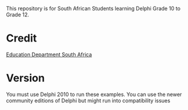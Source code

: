 This repository is for South African Students learning Delphi Grade 10 to Grade 12. 

# Credit
[Education Department South Africa](http://www.education.gov.za)

# Version
You must use Delphi 2010 to run these examples. You can use the newer community editions of Delphi but might run into compatibility issues
